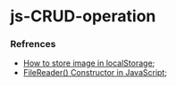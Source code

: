 # js-CRUD-operation
### Refrences
* [How to store image in localStorage](https://www.webmound.com/save-images-localstorage-javascript/);
* [FileReader() Constructor in JavaScript](https://developer.mozilla.org/en-US/docs/Web/API/FileReader);